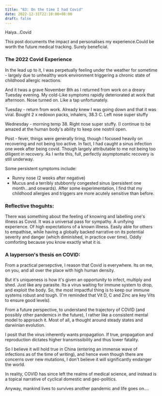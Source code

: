 ```yaml
---
title: "83: On the time I had Covid"
date: 2022-12-31T22:10:00+08:00
draft: false
---
```





Haiya...Covid

This post documents the impact and personalises my experience.Could be worth the future medical tracking. Surely beneficial. 

### The 2022 Covid Experience

In the lead up to it, I was perpetually feeling under the weather for sometime - largely due to unhealthy work environment triggering a chronic state of childhood allergic reactions.

And it twas a grave November 8th as I returned from work on a dreary Tuesday evening. My cold-Like symptoms rapidly deteriorated at work that afternoon. Nose turned on. Like a tap unfortunately.

Tuesday - return from work. Already knew I was going down and that it was viral. Bought 2 x redoxon packs, inhalers, 38.3 C. Left nose super stuffy

Wednesday - morning temp 38. Right nose super stuffy. (I continue to be amazed at the human body's ability to keep one nostril open.

Post - fever, things were generally tiring, though I focused heavily on recovering and not being too active. 
In fact, I had caught a sinus infection one week after being covid. Though largely attributable to me not being too diligent in recovery. As I write this, full, perfectly asymptomatic recovery is still underway.
 
Some persistent symptoms include:

- Runny nose (2 weeks after negative) 
- Mucus and a terribly stubbonrly congested sinus (persistent one month...and onwards). After some experimentation, I find that my childhood allergies and triggers are more acutely sensitive than before.

### Reflective thoguhts:
There was something about the feeling of knowing and labelling one's illness as Covid. It was a universal pass for sympathy. A unifying experience. Of high expectations of a known illness. Easily able for others to empathise, while having a globally backed narrative on its potential severity and danger (which diminished, in practice over time). Oddly comforting because you know exactly what it is. 

### A layperson's thesis on COVID:
From a practical persepctive, I reason that Covid is everywhere. Its on me, on you, and all over the place with high human density.

But it's uniqueness is how it's given an opportunity to infect, multiply and shed. Just like any parasite. 
Its a virus waiting for immune system to drop, and exploit the body. So, the most impactful thing is to keep our immune systems robust and tough. (I'm reminded that Vit D, C and Zinc are key Vits to ensure good levels).


From a future perspective, to understand the trajectory of COVID (and possibly other pandemics in the future), I rather like a consistent mental model to approach it. Most of all, a thought around steady states and darwinian evolution.

I posit that the virus inherently wants propagation. If true, propagation and reproduction dictates higher transmissibility and thus lower fatality. 

So I believe it will hold true in China (entering an immense wave of infections as of the time of writing), and hence even though there are concerns over new mutations, I don't believe it will significantly endanger the world. 

In reality, COVID has since left the realms of medical science, and instead is a topical narrative of cyclical domestic and geo-politics. 

Anyway, mankind lives to survives another pandemic and life goes on....

